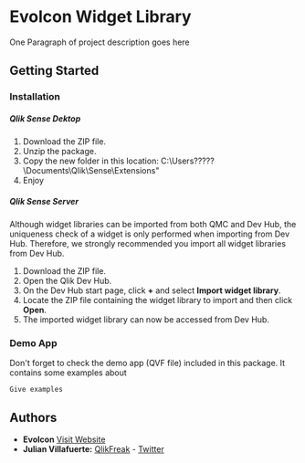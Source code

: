 # Evolcon Widget Library

One Paragraph of project description goes here

## Getting Started

### Installation

##### Qlik Sense Dektop
1. Download the ZIP file.
2. Unzip the package.
3. Copy the new folder in this location: C:\Users\?????\Documents\Qlik\Sense\Extensions\"
4. Enjoy

##### Qlik Sense Server
Although widget libraries can be imported from both QMC and Dev Hub, the uniqueness check of a widget is only performed when importing from Dev Hub. Therefore, we strongly recommended you import all widget libraries from Dev Hub.

1. Download the ZIP file.
2. Open the Qlik Dev Hub.
3. On the Dev Hub start page, click **+** and select **Import widget library**.
4. Locate the ZIP file containing the widget library to import and then click **Open**.
5. The imported widget library can now be accessed from Dev Hub.

### Demo App

Don't forget to check the demo app (QVF file) included in this package. It contains some examples about

```
Give examples
```

## Authors

* **Evolcon** [Visit Website](http://evolcon.com/)
* **Julian Villafuerte:** [QlikFreak](https://qlikfreak.wordpress.com/)  -  [Twitter](https://twitter.com/qlikfreak)
